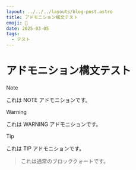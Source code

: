 ```yaml
---
layout: ../../../layouts/blog-post.astro
title: アドモニション構文テスト
emoji: 🧪
date: 2025-03-05
tags:
  - テスト
---
```


# アドモニション構文テスト

> [!NOTE]
> これは NOTE アドモニションです。

> [!WARNING]
> これは WARNING アドモニションです。

> [!TIP]
> これは TIP アドモニションです。

> これは通常のブロッククォートです。
